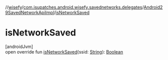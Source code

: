 //[wisefy](../../../index.md)/[com.isupatches.android.wisefy.savednetworks.delegates](../index.md)/[Android29SavedNetworkApiImpl](index.md)/[isNetworkSaved](is-network-saved.md)

# isNetworkSaved

[androidJvm]\
open override fun [isNetworkSaved](is-network-saved.md)(ssid: [String](https://kotlinlang.org/api/latest/jvm/stdlib/kotlin/-string/index.html)): [Boolean](https://kotlinlang.org/api/latest/jvm/stdlib/kotlin/-boolean/index.html)
